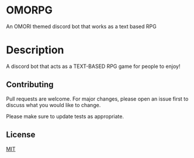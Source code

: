 # OMORPG

An OMORI themed discord bot that works as a text based RPG

# Description

A discord bot that acts as a TEXT-BASED RPG game for people to enjoy!

## Contributing

Pull requests are welcome. For major changes, please open an issue first
to discuss what you would like to change.

Please make sure to update tests as appropriate.

## License

[MIT](https://choosealicense.com/licenses/mit/)